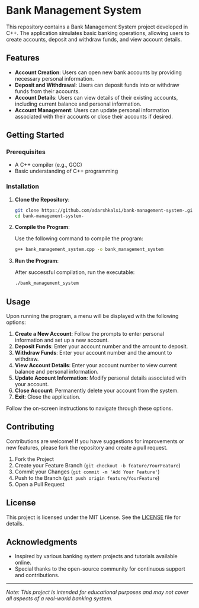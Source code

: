 # Bank Management System

This repository contains a Bank Management System project developed in C++. The application simulates basic banking operations, allowing users to create accounts, deposit and withdraw funds, and view account details.

## Features

- **Account Creation**: Users can open new bank accounts by providing necessary personal information.
- **Deposit and Withdrawal**: Users can deposit funds into or withdraw funds from their accounts.
- **Account Details**: Users can view details of their existing accounts, including current balance and personal information.
- **Account Management**: Users can update personal information associated with their accounts or close their accounts if desired.

## Getting Started

### Prerequisites

- A C++ compiler (e.g., GCC)
- Basic understanding of C++ programming

### Installation

1. **Clone the Repository**:

   ```bash
   git clone https://github.com/adarshkalsi/bank-management-system-.git
   cd bank-management-system-
   ```

2. **Compile the Program**:

   Use the following command to compile the program:

   ```bash
   g++ bank_management_system.cpp -o bank_management_system
   ```

3. **Run the Program**:

   After successful compilation, run the executable:

   ```bash
   ./bank_management_system
   ```

## Usage

Upon running the program, a menu will be displayed with the following options:

1. **Create a New Account**: Follow the prompts to enter personal information and set up a new account.
2. **Deposit Funds**: Enter your account number and the amount to deposit.
3. **Withdraw Funds**: Enter your account number and the amount to withdraw.
4. **View Account Details**: Enter your account number to view current balance and personal information.
5. **Update Account Information**: Modify personal details associated with your account.
6. **Close Account**: Permanently delete your account from the system.
7. **Exit**: Close the application.

Follow the on-screen instructions to navigate through these options.

## Contributing

Contributions are welcome! If you have suggestions for improvements or new features, please fork the repository and create a pull request.

1. Fork the Project
2. Create your Feature Branch (`git checkout -b feature/YourFeature`)
3. Commit your Changes (`git commit -m 'Add Your Feature'`)
4. Push to the Branch (`git push origin feature/YourFeature`)
5. Open a Pull Request

## License

This project is licensed under the MIT License. See the [LICENSE](LICENSE) file for details.

## Acknowledgments

- Inspired by various banking system projects and tutorials available online.
- Special thanks to the open-source community for continuous support and contributions.

---

*Note: This project is intended for educational purposes and may not cover all aspects of a real-world banking system.*
